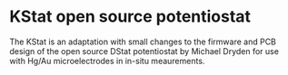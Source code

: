 # KStat open source potentiostat

The KStat is an adaptation with small changes to the firmware and PCB design of the open source DStat potentiostat by Michael Dryden for use with Hg/Au microelectrodes in in-situ meaurements.
